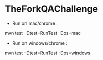 # TheForkQAChallenge

- Run on mac/chrome :

mvn test -Dtest=RunTest -Dos=mac


- Run on windows/chrome :

mvn test -Dtest=RunTest -Dos=windows